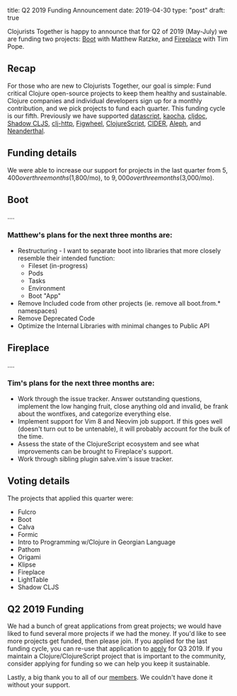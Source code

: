 title: Q2 2019 Funding Announcement
date: 2019-04-30
type: "post"
draft: true

Clojurists Together is happy to announce that for Q2 of 2019 (May-July) we are funding two projects: [Boot](https://medium.com/degree9/boot-future-boot-e1948562d8d3) with Matthew Ratzke, and [Fireplace](https://github.com/tpope/vim-fireplace) with Tim Pope.

## Recap

For those who are new to Clojurists Together, our goal is simple: Fund critical Clojure open-source projects to keep them healthy and sustainable. Clojure companies and individual developers sign up for a monthly contribution, and we pick projects to fund each quarter. This funding cycle is our fifth. Previously we have supported [datascript](https://github.com/tonsky/datascript), [kaocha](https://github.com/lambdaisland/kaocha), [cljdoc](https://cljdoc.xyz), [Shadow CLJS](https://github.com/thheller/shadow-cljs), [clj-http](https://github.com/dakrone/clj-http/), [Figwheel](https://github.com/bhauman/lein-figwheel), [ClojureScript](https://clojurescript.org), [CIDER](http://www.cider.mx/en/latest/), [Aleph](https://aleph.io), and  [Neanderthal](https://neanderthal.uncomplicate.org).

## Funding details

We were able to increase our support for projects in the last quarter from $5,400 over three months ($1,800/mo), to $9,000 over three months ($3,000/mo). 

## Boot

....

### Matthew's plans for the next three months are:

- Restructuring - I want to separate boot into libraries that more closely resemble their intended function:
    - Fileset (in-progress)
    - Pods
    - Tasks
    - Environment
    - Boot "App"
- Remove Included code from other projects (ie. remove all boot.from.* namespaces)
- Remove Deprecated Code
- Optimize the Internal Libraries with minimal changes to Public API

## Fireplace

....

### Tim's plans for the next three months are:

* Work through the issue tracker. Answer outstanding questions,
implement the low hanging fruit, close anything old and invalid, be
frank about the wontfixes, and categorize everything else.
* Implement support for Vim 8 and Neovim job support. If this goes
well (doesn't turn out to be untenable), it will probably account for
the bulk of the time.
* Assess the state of the ClojureScript ecosystem and see what
improvements can be brought to Fireplace's support.
* Work through sibling plugin salve.vim's issue tracker.

## Voting details

The projects that applied this quarter were:

- Fulcro
- Boot
- Calva
- Formic
- Intro to Programming w/Clojure in Georgian Language
- Pathom
- Origami
- Klipse
- Fireplace
- LightTable
- Shadow CLJS

## Q2 2019 Funding

We had a bunch of great applications from great projects; we would have liked to fund several more projects if we had the money. If you'd like to see more projects get funded, then please join. If you applied for the last funding cycle, you can re-use that application to [apply](/open-source/) for Q3 2019. If you maintain a Clojure/ClojureScript project that is important to the community, consider applying for funding so we can help you keep it sustainable.

Lastly, a big thank you to all of our [members](/members/). We couldn't have done it without your support.
